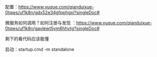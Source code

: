 配置：https://www.yuque.com/qianduixue-0tqws/uf1k8n/gdx52e34gfpphgxi?singleDoc#

微服务如何调用？如何注册与发现 ：https://www.yuque.com/qianduixue-0tqws/uf1k8n/gavlewt5ym6hhvtg?singleDoc#  

剩下的看代码应该能懂

启动：startup.cmd -m standalone
